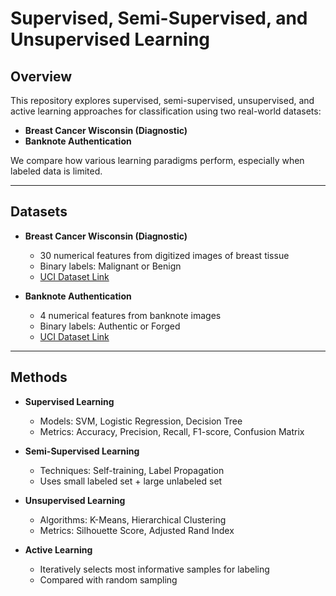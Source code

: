 # Supervised, Semi-Supervised, and Unsupervised Learning

## Overview

This repository explores supervised, semi-supervised, unsupervised, and active learning approaches for classification using two real-world datasets:

- **Breast Cancer Wisconsin (Diagnostic)**
- **Banknote Authentication**

We compare how various learning paradigms perform, especially when labeled data is limited.

---

## Datasets

- **Breast Cancer Wisconsin (Diagnostic)**
  - 30 numerical features from digitized images of breast tissue
  - Binary labels: Malignant or Benign
  - [UCI Dataset Link](https://archive.ics.uci.edu/ml/datasets/Breast+Cancer+Wisconsin+(Diagnostic))

- **Banknote Authentication**
  - 4 numerical features from banknote images
  - Binary labels: Authentic or Forged
  - [UCI Dataset Link](https://archive.ics.uci.edu/ml/datasets/banknote+authentication)

---

## Methods

- **Supervised Learning**
  - Models: SVM, Logistic Regression, Decision Tree
  - Metrics: Accuracy, Precision, Recall, F1-score, Confusion Matrix

- **Semi-Supervised Learning**
  - Techniques: Self-training, Label Propagation
  - Uses small labeled set + large unlabeled set

- **Unsupervised Learning**
  - Algorithms: K-Means, Hierarchical Clustering
  - Metrics: Silhouette Score, Adjusted Rand Index

- **Active Learning**
  - Iteratively selects most informative samples for labeling
  - Compared with random sampling


